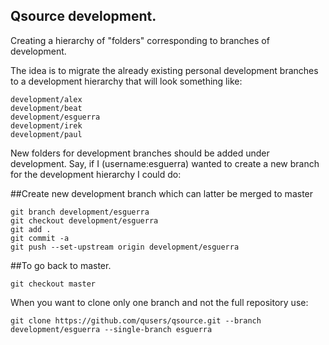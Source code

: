 Qsource development.
--------------------------------------------------------------------------------

Creating  a  hierarchy  of  "folders"  corresponding  to  branches  of
development.

The  idea is  to  migrate the  already  existing personal  development
branches to a development hierarchy that will look something like:

    development/alex
    development/beat
    development/esguerra	
    development/irek
    development/paul

New folders for development branches should be added under development.
Say, if  I (username:esguerra) wanted to  create a new branch  for the
development hierarchy I could do:

##Create new development branch which can latter be merged to master    

    git branch development/esguerra
    git checkout development/esguerra
    git add .
    git commit -a
    git push --set-upstream origin development/esguerra

##To go back to master.  

    git checkout master

When you want to clone only one branch and not the full repository use:  

    git clone https://github.com/qusers/qsource.git --branch development/esguerra --single-branch esguerra


